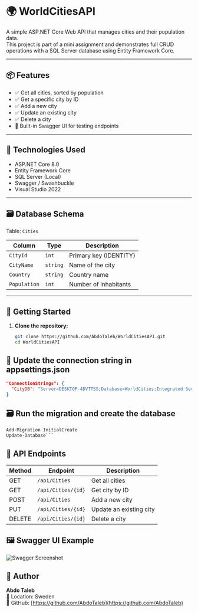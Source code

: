 # 🌍 WorldCitiesAPI

A simple ASP.NET Core Web API that manages cities and their population data.  
This project is part of a mini assignment and demonstrates full CRUD operations with a SQL Server database using Entity Framework Core.

---

## 📦 Features

- ✅ Get all cities, sorted by population
- ✅ Get a specific city by ID
- ✅ Add a new city
- ✅ Update an existing city
- ✅ Delete a city
- 🧪 Built-in Swagger UI for testing endpoints

---

## 🧱 Technologies Used

- ASP.NET Core 8.0
- Entity Framework Core
- SQL Server (Local)
- Swagger / Swashbuckle
- Visual Studio 2022

---

## 🗃️ Database Schema

Table: `Cities`

| Column      | Type     | Description              |
|-------------|----------|--------------------------|
| `CityId`    | `int`    | Primary key (IDENTITY)   |
| `CityName`  | `string` | Name of the city         |
| `Country`   | `string` | Country name             |
| `Population`| `int`    | Number of inhabitants    |

---

## 🚀 Getting Started

1. **Clone the repository:**

   ```bash
   git clone https://github.com/AbdoTaleb/WorldCitiesAPI.git
   cd WorldCitiesAPI

## 🔧 Update the connection string in appsettings.json

```json
"ConnectionStrings": {
  "CityDB": "Server=DESKTOP-4DVTTSS;Database=WorldCities;Integrated Security=True;Encrypt=True;TrustServerCertificate=True;"
}
```



## 🗃️ Run the migration and create the database
```bash
Add-Migration InitialCreate
Update-Database```
```
## 🔁 API Endpoints

| Method | Endpoint            | Description              |
|--------|---------------------|--------------------------|
| GET    | `/api/Cities`       | Get all cities           |
| GET    | `/api/Cities/{id}`  | Get city by ID           |
| POST   | `/api/Cities`       | Add a new city           |
| PUT    | `/api/Cities/{id}`  | Update an existing city  |
| DELETE | `/api/Cities/{id}`  | Delete a city            |

## 🖼️ Swagger UI Example

![Swagger Screenshot](assets/images/swagger-resultt.png)

## 👤 Author

**Abdo Taleb**  
📍 Location: Sweden  
🔗 GitHub: [https://github.com/AbdoTaleb](https://github.com/AbdoTaleb)


